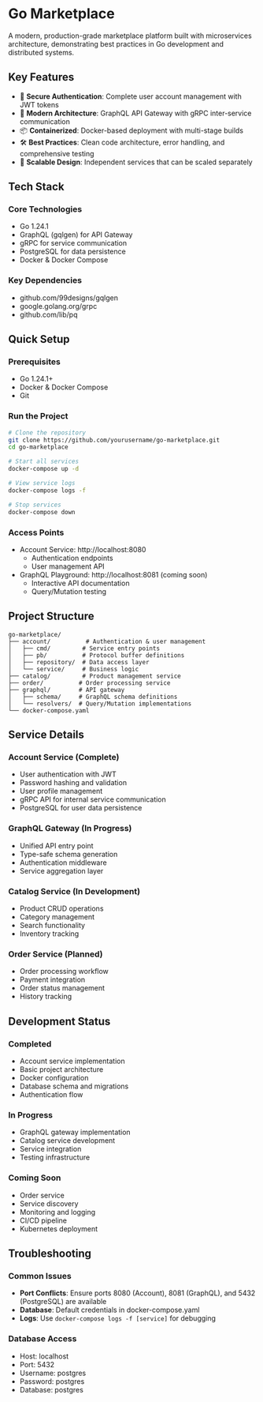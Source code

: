 # Go Marketplace

A modern, production-grade marketplace platform built with microservices architecture, demonstrating best practices in Go development and distributed systems.

## Key Features

- 🔐 **Secure Authentication**: Complete user account management with JWT tokens
- 🎯 **Modern Architecture**: GraphQL API Gateway with gRPC inter-service communication
- 📦 **Containerized**: Docker-based deployment with multi-stage builds
- 🛠 **Best Practices**: Clean code architecture, error handling, and comprehensive testing
- 🔄 **Scalable Design**: Independent services that can be scaled separately

## Tech Stack

### Core Technologies
- Go 1.24.1
- GraphQL (gqlgen) for API Gateway
- gRPC for service communication
- PostgreSQL for data persistence
- Docker & Docker Compose

### Key Dependencies
- github.com/99designs/gqlgen
- google.golang.org/grpc
- github.com/lib/pq

## Quick Setup

### Prerequisites
- Go 1.24.1+
- Docker & Docker Compose
- Git

### Run the Project
```bash
# Clone the repository
git clone https://github.com/yourusername/go-marketplace.git
cd go-marketplace

# Start all services
docker-compose up -d

# View service logs
docker-compose logs -f

# Stop services
docker-compose down
```

### Access Points
- Account Service: http://localhost:8080
  - Authentication endpoints
  - User management API
- GraphQL Playground: http://localhost:8081 (coming soon)
  - Interactive API documentation
  - Query/Mutation testing

## Project Structure
```
go-marketplace/
├── account/          # Authentication & user management
│   ├── cmd/         # Service entry points
│   ├── pb/          # Protocol buffer definitions
│   ├── repository/  # Data access layer
│   └── service/     # Business logic
├── catalog/         # Product management service
├── order/          # Order processing service
├── graphql/        # API gateway
│   ├── schema/     # GraphQL schema definitions
│   └── resolvers/  # Query/Mutation implementations
└── docker-compose.yaml
```

## Service Details

### Account Service (Complete)
- User authentication with JWT
- Password hashing and validation
- User profile management
- gRPC API for internal service communication
- PostgreSQL for user data persistence

### GraphQL Gateway (In Progress)
- Unified API entry point
- Type-safe schema generation
- Authentication middleware
- Service aggregation layer

### Catalog Service (In Development)
- Product CRUD operations
- Category management
- Search functionality
- Inventory tracking

### Order Service (Planned)
- Order processing workflow
- Payment integration
- Order status management
- History tracking

## Development Status

### Completed
- Account service implementation
- Basic project architecture
- Docker configuration
- Database schema and migrations
- Authentication flow

### In Progress
- GraphQL gateway implementation
- Catalog service development
- Service integration
- Testing infrastructure

### Coming Soon
- Order service
- Service discovery
- Monitoring and logging
- CI/CD pipeline
- Kubernetes deployment

## Troubleshooting

### Common Issues
- **Port Conflicts**: Ensure ports 8080 (Account), 8081 (GraphQL), and 5432 (PostgreSQL) are available
- **Database**: Default credentials in docker-compose.yaml
- **Logs**: Use `docker-compose logs -f [service]` for debugging

### Database Access
- Host: localhost
- Port: 5432
- Username: postgres
- Password: postgres
- Database: postgres
